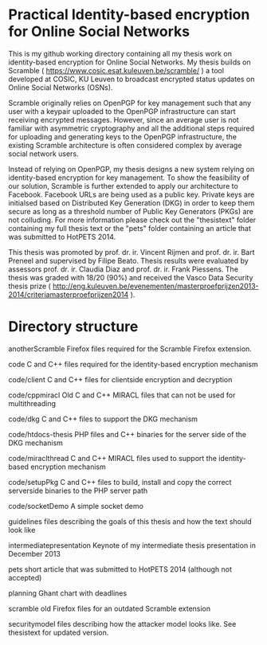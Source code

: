 Practical Identity-based encryption for Online Social Networks
======

This is my github working directory containing all my thesis work on identity-based encryption for Online Social Networks. My thesis builds on Scramble ( https://www.cosic.esat.kuleuven.be/scramble/ ) a tool developed at COSIC, KU Leuven to broadcast encrypted status updates on Online Social Networks (OSNs).

Scramble originally relies on OpenPGP for key management such that any user with a keypair uploaded to the OpenPGP infrastructure can start receiving encrypted messages. However, since an average user is not familiar with asymmetric cryptography and all the additional steps required for uploading and generating keys to the OpenPGP infrastructure, the existing Scramble architecture is often considered complex by average social network users.

Instead of relying on OpenPGP, my thesis designs a new system relying on identity-based encryption for key management. To show the feasibility of our solution, Scramble is further extended to apply our architecture to Facebook. Facebook URLs are being used as a public key. Private keys are initialsed based on Distributed Key Generation (DKG) in order to keep them secure as long as a threshold number of Public Key Generators (PKGs) are not colluding. For more information please check out the "thesistext" folder containing my full thesis text or the "pets" folder containing an article that was submitted to HotPETS 2014.

This thesis was promoted by prof. dr. ir. Vincent Rijmen and prof. dr. ir. Bart Preneel and supervised by Filipe Beato. Thesis results were evaluated by assessors prof. dr. ir. Claudia Diaz and prof. dr. ir. Frank Piessens. The thesis was graded with 18/20 (90%) and received the Vasco Data Security thesis prize ( http://eng.kuleuven.be/evenementen/masterproefprijzen2013-2014/criteriamasterproefprijzen2014 ).

Directory structure
=====
anotherScramble          Firefox files required for the Scramble Firefox extension.

code                     C and C++ files required for the identity-based encryption mechanism

 code/client             C and C++ files for clientside encryption and decryption
 
 code/cppmiracl          Old C and C++ MIRACL files that can not be used for multithreading
 
 code/dkg                C and C++ files to support the DKG mechanism
 
 code/htdocs-thesis      PHP files and C++ binaries for the server side of the DKG mechanism
 
 code/miraclthread       C and C++ MIRACL files used to support the identity-based encryption mechanism
 
 code/setupPkg           C and C++ files to build, install and copy the correct serverside binaries to the PHP server path
 
 code/socketDemo         A simple socket demo

guidelines               files describing the goals of this thesis and how the text should look like

intermediatepresentation Keynote of my intermediate thesis presentation in December 2013

pets                     short article that was submitted to HotPETS 2014 (although not accepted)

planning                 Ghant chart with deadlines

scramble                 old Firefox files for an outdated Scramble extension

securitymodel            files describing how the attacker model looks like. See thesistext for updated version.



